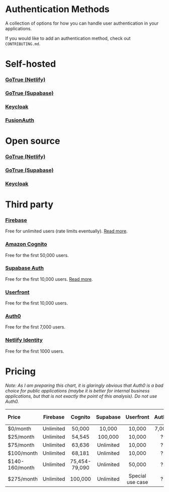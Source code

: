 # Authentication Methods

A collection of options for how you can handle user authentication in your applications.

If you would like to add an authentication method, check out `CONTRIBUTING.md`.

# Self-hosted
### [GoTrue (Netlify)](https://github.com/netlify/gotrue)
### [GoTrue (Supabase)](https://github.com/supabase/gotrue)
### [Keycloak](https://www.keycloak.org/)
### [FusionAuth](https://fusionauth.io/)

# Open source
### [GoTrue (Netlify)](https://github.com/netlify/gotrue)
### [GoTrue (Supabase)](https://github.com/supabase/gotrue)
### [Keycloak](https://www.keycloak.org/)

# Third party
### [Firebase](https://firebase.google.com/docs/auth/)
Free for unlimited users (rate limits eventually). [Read more](https://github.com/christopher-kapic/authentication-methods/blob/main/reviews/firebase.md).
### [Amazon Cognito](https://aws.amazon.com/cognito/)
Free for the first 50,000 users.
### [Supabase Auth](https://supabase.io/docs/guides/auth)
Free for the first 10,000 users. [Read more](https://github.com/christopher-kapic/authentication-methods/blob/main/reviews/supabase.md).
### [Userfront](https://userfront.com/)
Free for the first 10,000 users.
### [Auth0](https://auth0.com/)
Free for the first 7,000 users.
### [Netlify Identity](https://docs.netlify.com/visitor-access/identity/)
Free for the first 1000 users.

# Pricing
_Note: As I am preparing this chart, it is glaringly obvious that Auth0 is a bad choice for public applications (maybe it is better for internal business applications, but that is not exactly the point of this analysis). Do not use Auth0._

| Price     | Firebase       | Cognito      | Supabase     | Userfront    | Auth0        | Netlify Identity   |
| :-------- | :------------: | :----------: | :----------: | :----------: | :----------: | :----------------: |
| $0/month  | Unlimited      | 50,000       | 10,000       | 10,000       | 7,000        | 1000               |
| $25/month | Unlimited      | 54,545       | 100,000      | 10,000       | ?            | 1000               |
| $75/month | Unlimited      | 63,636       | Unlimited    | 10,000       | ?            | 1000               |
| $100/month| Unlimited      | 68,181       | Unlimited    | 10,000       | ?            | Unlimited          |
| $140-160/month| Unlimited  | 75,454-79,090| Unlimited    | 50,000       | ?            | Unlimited          |
| $275/month| Unlimited      | 100,000      | Unlimited    | Special use case | ?        | Unlimited          |
